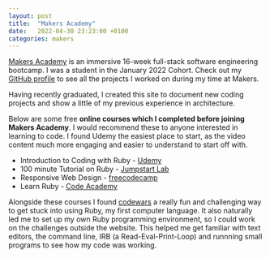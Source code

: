 ```yaml
---
layout: post
title:  "Makers Academy"
date:   2022-04-30 23:23:00 +0100
categories: makers
---
```


[Makers Academy](https://makers.tech/about-us/) is an immersive 16-week full-stack software engineering bootcamp. I was a student in the January 2022 Cohort. Check out my [GitHub profile](https://github.com/mmguinness) to see all the projects I worked on during my time at Makers.

Having recently graduated, I created this site to document new coding projects and show a little of my previous experience in architecture.


Below are some free **online courses which I completed before joining Makers Academy**. I would recommend these to anyone interested in learning to code. I found Udemy the easiest place to start, as the video content much more engaging and easier to understand to start off with. 

* Introduction to Coding with Ruby - [Udemy](https://www.udemy.com/course/newbie-to-ruby/) <br>
* 100 minute Tutorial on Ruby - [Jumpstart Lab](http://tutorials.jumpstartlab.com/projects/ruby_in_100_minutes.html) <br>
* Responsive Web Design - [freecodecamp](https://www.freecodecamp.org/learn/responsive-web-design) <br>
* Learn Ruby - [Code Academy](https://www.codecademy.com/learn/learn-ruby) <br>

Alongside these courses I found [codewars](https://www.codewars.com/) a really fun and challenging way to get stuck into using Ruby, my first computer language. It also naturally led me to set up my own Ruby programming environment, so I could work on the challenges outside the website. This helped me get familiar with text editors, the command line, IRB (a Read-Eval-Print-Loop) and runnning small programs to see how my code was working.






